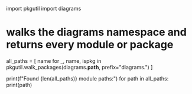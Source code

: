 import pkgutil
import diagrams

# walks the diagrams namespace and returns every module or package
all_paths = [
    name
    for _, name, ispkg in pkgutil.walk_packages(diagrams.__path__, prefix="diagrams.")
]

print(f"Found {len(all_paths)} module paths:")
for path in all_paths:
    print(path)